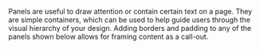 Panels are useful to draw attention or contain certain text on a page. They are simple containers, which can be used to help guide users through the visual hierarchy of your design. Adding borders and padding to any of the panels shown below allows for framing content as a call-out.

